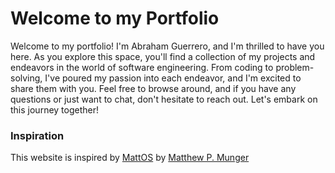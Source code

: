 # Welcome to my Portfolio

Welcome to my portfolio! I'm Abraham Guerrero, and I'm thrilled to have you here. As you explore this space, you'll find a collection of my projects and endeavors in the world of software engineering. From coding to problem-solving, I've poured my passion into each endeavor, and I'm excited to share them with you. Feel free to browse around, and if you have any questions or just want to chat, don't hesitate to reach out. Let's embark on this journey together!

### Inspiration

This website is inspired by [MattOS](https://mattos-1.webflow.io/) by [Matthew P. Munger](https://webflow.com/@matthewpmunger)
